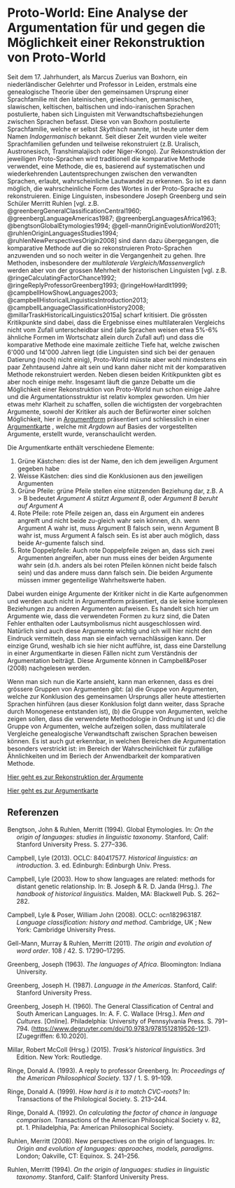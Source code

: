 # **Proto-World:** Eine Analyse der Argumentation für und gegen die Möglichkeit einer Rekonstruktion von Proto-World

Seit dem 17. Jahrhundert, als Marcus Zuerius van Boxhorn, ein niederländischer Gelehrter und Professor in Leiden, erstmals eine genealogische Theorie über den gemeinsamen Ursprung einer Sprachfamilie mit den lateinischen, griechischen, germanischen, slawischen, keltischen, baltischen und indo-iranischen Sprachen postulierte, haben sich Linguisten mit Verwandtschaftsbeziehungen zwischen Sprachen befasst. Diese von van Boxhorn postulierte Sprachfamilie, welche er selbst *Skythisch* nannte, ist heute unter dem Namen *Indogermanisch* bekannt. Seit dieser Zeit wurden viele weiter Sprachfamilien gefunden und teilweise rekonstruiert (z.B. Uralisch, Austronesisch, Transhimalajisch oder Niger-Kongo). Zur Rekonstruktion der jeweiligen Proto-Sprachen wird traditionell die komparative Methode verwendet, eine Methode, die es, basierend auf systematischen und wiederkehrenden Lautentsprechungen zwischen den verwandten Sprachen, erlaubt, wahrscheinliche Lautwandel zu erkennen. So ist es dann möglich, die wahrscheinliche Form des Wortes in der Proto-Sprache zu rekonstruieren. Einige Linguisten, insbesondere Joseph Greenberg und sein Schüler Merritt Ruhlen [vgl. z.B. @greenbergGeneralClassificationCentral1960; @greenbergLanguageAmericas1987; @greenbergLanguagesAfrica1963; @bengtsonGlobalEtymologies1994; @gell-mannOriginEvolutionWord2011; @ruhlenOriginLanguagesStudies1994; @ruhlenNewPerspectivesOrigin2008] sind dann dazu übergegangen, die komparative Methode auf die so rekonstruieren Proto-Sprachen anzuwenden und so noch weiter in die Vergangenheit zu gehen. Ihre Methoden, insbesondere der *multilaterale Vergleich/Massenverglich* werden aber von der grossen Mehrheit der historischen Linguisten [vgl. z.B. @ringeCalculatingFactorChance1992; @ringeReplyProfessorGreenberg1993; @ringeHowHardIt1999; @campbellHowShowLanguages2003; @campbellHistoricalLinguisticsIntroduction2013; @campbellLanguageClassificationHistory2008; @millarTraskHistoricalLinguistics2015a] scharf kritisiert. Die grössten Kritikpunkte sind dabei, dass die Ergebnisse eines multilateralen Vergleichs nicht vom Zufall unterscheidbar sind (alle Sprachen weisen etwa 5%-6% ähnliche Formen im Wortschatz allein durch Zufall auf) und dass die komparative Methode eine maximale zeitliche Tiefe hat, welche zwischen 6'000 und 14'000 Jahren liegt (die Linguisten sind sich bei der genauen Datierung (noch) nicht einig), Proto-World müsste aber wohl mindestens ein paar Zehntausend Jahre alt sein und kann daher nicht mit der komparativen Methode rekonstruiert werden. Neben diesen beiden Kritikpunkten gibt es aber noch einige mehr. Insgesamt läuft die ganze Debatte um die Möglichkeit einer Rekonstruktion von Proto-World nun schon einige Jahre und die Argumentationsstruktur ist relativ komplex geworden. Um hier etwas mehr Klarheit zu schaffen, sollen die wichtigsten der vorgebrachten Argumente, sowohl der Kritiker als auch der Befürworter einer solchen Möglichkeit, hier in [Argumentform](https://saraschindler.github.io/proto-world/html/Argdown.html#statement-k7) präsentiert und schliesslich in einer [Argumentkarte](https://saraschindler.github.io/proto-world/html/Argdown.component.html) , welche mit *Argdown* auf Basies der vorgestellten Argumente, erstellt wurde, veranschaulicht werden. 

Die Argumentkarte enthält verschiedene Elemente: 
1. Grüne Kästchen: dies ist der Name, den ich dem jeweiligen Argument gegeben habe
2. Weisse Kästchen: dies sind die Konklusionen aus den jeweiligen Argumenten
3. Grüne Pfeile: grüne Pfeile stellen eine stützenden Beziehung dar, z.B. A > B bedeutet *Argument A stützt Argument B*, oder *Argument B beruht auf Argument A*
4. Rote Pfeile: rote Pfeile zeigen an, dass ein Argument ein anderes angreift und nicht beide zu-gleich wahr sein können, d.h. wenn Argument A wahr ist, muss Argument B falsch sein, wenn Argument B wahr ist, muss Argument A falsch sein. Es ist aber auch möglich, dass beide Ar-gumente falsch sind.
5. Rote Doppelpfeile: Auch rote Doppelpfeile zeigen an, dass sich zwei Argumenten angreifen, aber nun muss eines der beiden Argumente wahr sein (d.h. anders als bei roten Pfeilen können nicht beide falsch sein) und das andere muss dann falsch sein. Die beiden Argumente müssen immer gegenteilige Wahrheitswerte haben. 

Dabei wurden einige Argumente der Kritiker nicht in die Karte aufgenommen und werden auch nicht in Argumentform präsentiert, da sie keine komplexen Beziehungen zu anderen Argumenten aufweisen. Es handelt sich hier um Argumente wie, dass die verwendeten Formen zu kurz sind, die Daten Fehler enthalten oder Lautsymbolismus nicht ausgeschlossen wird. Natürlich sind auch diese Argumente wichtig und ich will hier nicht den Eindruck vermitteln, dass man sie einfach vernachlässigen kann. Der einzige Grund, weshalb ich sie hier nicht aufführe, ist, dass eine Darstellung in einer Argumentkarte in diesen Fällen nicht zum Verständnis der Argumentation beiträgt. Diese Argumente können in Campbell&Poser (2008) nachgelesen werden.

Wenn man sich nun die Karte ansieht, kann man erkennen, dass es drei grössere Gruppen von Argumenten gibt: (a) die Gruppe von Argumenten, welche zur Konklusion des gemeinsamen Ursprungs aller heute attestierten Sprachen hinführen (aus dieser Konklusion folgt dann weiter, dass Sprache durch Monogenese entstanden ist), (b) die Gruppe von Argumenten, welche zeigen sollen, dass die verwendete Methodologie in Ordnung ist und (c) die Gruppe von Argumenten, welche aufzeigen sollen, dass multilaterale Vergleiche genealogische Verwandtschaft zwischen Sprachen beweisen können. Es ist auch gut erkennbar, in welchen Bereichen die Argumentation besonders verstrickt ist: im Bereich der Wahrscheinlichkeit für zufällige Ähnlichkeiten und im Beriech der Anwendbarkeit der komparativen Methode.

[Hier geht es zur Rekonstruktion der Argumente](https://saraschindler.github.io/proto-world/html/Argdown.html)

[Hier geht es zur Argumentkarte](https://saraschindler.github.io/proto-world/html/Argdown.component.html)


## Referenzen

<div id="refs" class="references hanging-indent" role="doc-bibliography">
<div id="ref-bengtsonGlobalEtymologies1994">
<p>Bengtson, John &amp; Ruhlen, Merritt (1994). Global Etymologies. In: <em>On the origin of languages: studies in linguistic taxonomy</em>. Stanford, Calif: Stanford University Press. S. 277–336.</p>
</div>
<div id="ref-campbellHistoricalLinguisticsIntroduction2013">
<p>Campbell, Lyle (2013). OCLC: 840417577. <em>Historical linguistics: an introduction</em>. 3. ed. Edinburgh: Edinburgh Univ. Press.</p>
</div>
<div id="ref-campbellHowShowLanguages2003">
<p>Campbell, Lyle (2003). How to show languages are related: methods for distant genetic relationship. In: B. Joseph &amp; R. D. Janda (Hrsg.). <em>The handbook of historical linguistics</em>. Malden, MA: Blackwell Pub. S. 262–282.</p>
</div>
<div id="ref-campbellLanguageClassificationHistory2008">
<p>Campbell, Lyle &amp; Poser, William John (2008). OCLC: ocn182963187. <em>Language classification: history and method</em>. Cambridge, UK ; New York: Cambridge University Press.</p>
</div>
<div id="ref-gell-mannOriginEvolutionWord2011">
<p>Gell-Mann, Murray &amp; Ruhlen, Merritt (2011). <em>The origin and evolution of word order</em>. 108 / 42. S. 17290–17295.</p>
</div>
<div id="ref-greenbergLanguagesAfrica1963">
<p>Greenberg, Joseph (1963). <em>The languages of Africa</em>. Bloomington: Indiana University.</p>
</div>
<div id="ref-greenbergLanguageAmericas1987">
<p>Greenberg, Joseph H. (1987). <em>Language in the Americas</em>. Stanford, Calif: Stanford University Press.</p>
</div>
<div id="ref-greenbergGeneralClassificationCentral1960">
<p>Greenberg, Joseph H. (1960). The General Classification of Central and South American Languages. In: A. F. C. Wallace (Hrsg.). <em>Men and Cultures</em>. [Online]. Philadelphia: University of Pennsylvania Press. S. 791–794. (<a href="https://www.degruyter.com/doi/10.9783/9781512819526-121">https://www.degruyter.com/doi/10.9783/9781512819526-121</a>). [Zugegriffen: 6.10.2020].</p>
</div>
<div id="ref-millarTraskHistoricalLinguistics2015a">
<p>Millar, Robert McColl (Hrsg.) (2015). <em>Trask’s historical linguistics</em>. 3rd Edition. New York: Routledge.</p>
</div>
<div id="ref-ringeReplyProfessorGreenberg1993">
<p>Ringe, Donald A. (1993). A reply to professor Greenberg. In: <em>Proceedings of the American Philosophical Society</em>. 137 / 1. S. 91–109.</p>
</div>
<div id="ref-ringeHowHardIt1999">
<p>Ringe, Donald A. (1999). <em>How hard is it to match CVC-roots?</em> In: Transactions of the Philological Society. S. 213–244.</p>
</div>
<div id="ref-ringeCalculatingFactorChance1992">
<p>Ringe, Donald A. (1992). <em>On calculating the factor of chance in language comparison</em>. Transactions of the American Philosophical Society v. 82, pt. 1. Philadelphia, Pa: American Philosophical Society.</p>
</div>
<div id="ref-ruhlenNewPerspectivesOrigin2008">
<p>Ruhlen, Merritt (2008). New perspectives on the origin of languages. In: <em>Origin and evolution of languages: approaches, models, paradigms</em>. London; Oakville, CT: Equinox. S. 241–256.</p>
</div>
<div id="ref-ruhlenOriginLanguagesStudies1994">
<p>Ruhlen, Merritt (1994). <em>On the origin of languages: studies in linguistic taxonomy</em>. Stanford, Calif: Stanford University Press.</p>
</div>
</div>
